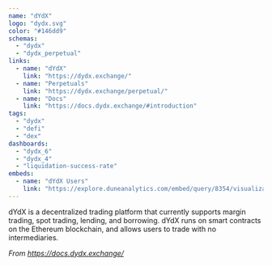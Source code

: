 ```yaml
---
name: "dYdX"
logo: "dydx.svg"
color: "#146dd9"
schemas:
  - "dydx"
  - "dydx_perpetual"
links:
  - name: "dYdX"
    link: "https://dydx.exchange/"
  - name: "Perpetuals"
    link: "https://dydx.exchange/perpetual/"
  - name: "Docs"
    link: "https://docs.dydx.exchange/#introduction"
tags:
  - "dydx"
  - "defi"
  - "dex"
dashboards:
  - "dydx_6"
  - "dydx_4"
  - "liquidation-success-rate"
embeds:
  - name: "dYdX Users"
    link: "https://explore.duneanalytics.com/embed/query/8354/visualization/16743?api_key=acVCjTfYx8pZwe9Iwdr0YZapc8qg5DjhV6SSV4Lf"
---
```


dYdX is a decentralized trading platform that currently supports margin trading, spot trading, lending, and borrowing. dYdX runs on smart contracts on the Ethereum blockchain, and allows users to trade with no intermediaries.

*From https://docs.dydx.exchange/*
